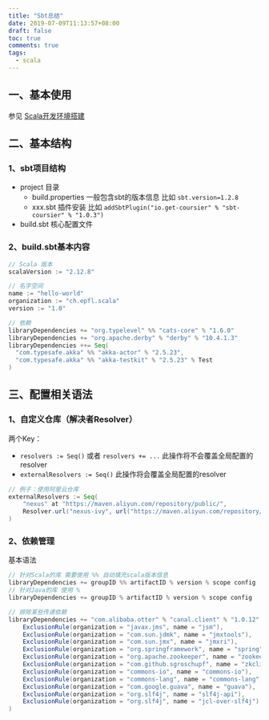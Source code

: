 ```yaml
---
title: "Sbt总结"
date: 2019-07-09T11:13:57+08:00
draft: false
toc: true
comments: true
tags:
  - scala
---
```


## 一、基本使用

参见 [Scala开发环境搭建](/posts/scala开发环境搭建/)

## 二、基本结构

### 1、sbt项目结构

* project 目录
  * build.properties 一般包含sbt的版本信息 比如 `sbt.version=1.2.8`
  * xxx.sbt 插件安装 比如 `addSbtPlugin("io.get-coursier" % "sbt-coursier" % "1.0.3")`
* build.sbt 核心配置文件

### 2、build.sbt基本内容

```sbt
// Scala 版本
scalaVersion := "2.12.8"

// 名字空间
name := "hello-world"
organization := "ch.epfl.scala"
version := "1.0"

// 依赖
libraryDependencies += "org.typelevel" %% "cats-core" % "1.6.0"
libraryDependencies += "org.apache.derby" % "derby" % "10.4.1.3"
libraryDependencies ++= Seq(
  "com.typesafe.akka" %% "akka-actor" % "2.5.23",
  "com.typesafe.akka" %% "akka-testkit" % "2.5.23" % Test
)
```

## 三、配置相关语法

### 1、自定义仓库（解决者Resolver）

两个Key：

* `resolvers := Seq()` 或者 `resolvers += ...` 此操作将不会覆盖全局配置的resolver
* `externalResolvers := Seq()` 此操作将会覆盖全局配置的resolver

```scala
// 例子：使用阿里云仓库
externalResolvers := Seq(
	"nexus" at "https://maven.aliyun.com/repository/public/",
	Resolver.url("nexus-ivy", url("https://maven.aliyun.com/repository/public/"))(Resolver.ivyStylePatterns)
)
```

### 2、依赖管理

基本语法

```scala
// 针对Scala的库 需要使用 %% 自动填充scala版本信息
libraryDependencies += groupID %% artifactID % version % scope config
// 针对Java的库 使用 %
libraryDependencies += groupID % artifactID % version % scope config

// 排除某些传递依赖
libraryDependencies += "com.alibaba.otter" % "canal.client" % "1.0.12" excludeAll(
	ExclusionRule(organization = "javax.jms", name = "jsm"),
	ExclusionRule(organization = "com.sun.jdmk", name = "jmxtools"),
	ExclusionRule(organization = "com.sun.jmx", name = "jmxri"),
	ExclusionRule(organization = "org.springframework", name = "spring"),
	ExclusionRule(organization = "org.apache.zookeeper", name = "zookeeper"),
	ExclusionRule(organization = "com.github.sgroschupf", name = "zkclient"),
	ExclusionRule(organization = "commons-io", name = "commons-io"),
	ExclusionRule(organization = "commons-lang", name = "commons-lang"),
	ExclusionRule(organization = "com.google.guava", name = "guava"),
	ExclusionRule(organization = "org.slf4j", name = "slf4j-api"),
	ExclusionRule(organization = "org.slf4j", name = "jcl-over-slf4j")
)
```
